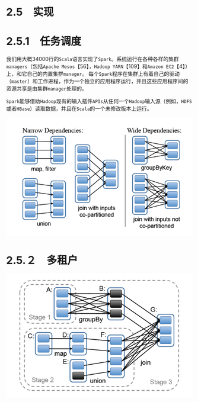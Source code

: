# 2.5　实现

# 2.5.1　任务调度

我们用大概34000行的`Scala`语言实现了`Spark`。系统运行在各种各样的集群`managers`（包括`Apache Mesos`【56】，`Hadoop YARN`【109】和`Amazon EC2`【4】）上，和它自己的内置集群`manager`。
每个`Spark`程序在集群上有着自己的驱动（`master`）和工作进程，作为一个独立的应用程序运行，并且这些应用程序间的资源共享是由集群`manager`处理的。

`Spark`能够借助`Hadoop`现有的输入插件`APIs`从任何一个`Hadoop`输入源（例如，`HDFS`或者`HBase`）读取数据，并且在`Scala`的一个未修改版本上运行。


![2.4](../images/2.4.png "2.4")

# 2.5.２　多租户

![2.5](../images/2.5.png "2.5")
